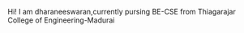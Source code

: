 Hi!
I am dharaneeswaran,currently pursing BE-CSE from Thiagarajar College of Engineering-Madurai



